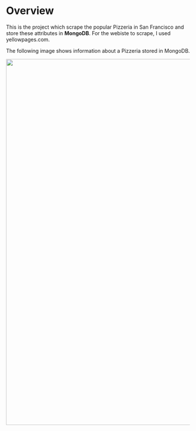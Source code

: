 # Overview
This is the project which scrape the popular Pizzeria in San Francisco and store these attributes in **MongoDB**. For the webiste to scrape, I used yellowpages.com.

The following image shows information about a Pizzeria stored in MongoDB.

<img src="https://user-images.githubusercontent.com/79394001/233872946-020e96b6-da77-4466-92f1-70d2103a3dc9.png" width="1000">
